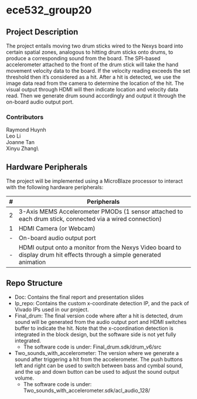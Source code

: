 # ece532_group20

## Project Description
The project entails moving two drum sticks wired to the Nexys board into certain spatial zones, analogous to hitting drum sticks onto drums, to produce a corresponding sound from the board. The SPI-based accelerometer attached to the front of the drum stick will take the hand movement velocity data to the board. If the velocity reading exceeds the set threshold then it’s considered as a hit. After a hit is detected, we use the image data read from the camera to determine the location of the hit. The visual output through HDMI will then indicate location and velocity data read. Then we generate drum sound accordingly and output it through the on-board audio output port.

### Contributors
Raymond Huynh\
Leo Li\
Joanne Tan\
Xinyu Zhang\

## Hardware Peripherals
The project will be implemented using a MicroBlaze processor to interact with the following hardware peripherals:

| #| Peripherals |
|-----:|-----------|
|     2| 3-Axis MEMS Accelerometer PMODs (1 sensor attached to each drum stick, connected via a wired connection)  |
|     1| HDMI Camera (or Webcam)  |
|     -| On-board audio output port   |
|     -| HDMI output onto a monitor from the Nexys Video board to display drum hit effects through a simple generated animation|

## Repo Structure
* Doc: Contains the final report and presentation slides
* Ip_repo: Contains the custom x-coordinate detection IP, and the pack of Vivado IPs used in our project.
* Final_drum: The final version code where after a hit is detected, drum sound will be generated from the audio output port and HDMI switches buffer to indicate the hit. Note that the x-coordination detection is integrated in the block design, but the software side is not yet fully integrated.
    - The software code is under: Final_drum.sdk/drum_v6/src
* Two_sounds_with_accelerometer: The version where we generate a sound after triggering a hit from the accelerometer. The push buttons left and right can be used to switch between bass and cymbal sound, and the up and down button can be used to adjust the sound output volume.
    - The software code is under: Two_sounds_with_accelerometer.sdk/acl_audio_128/